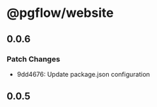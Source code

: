 # @pgflow/website

## 0.0.6

### Patch Changes

- 9dd4676: Update package.json configuration

## 0.0.5
